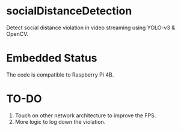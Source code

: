 # socialDistanceDetection
Detect social distance violation in video streaming using YOLO-v3 & OpenCV.


# Embedded Status
The code is compatible to Raspberry Pi 4B.


# TO-DO
1. Touch on other network architecture to improve the FPS.
2. More logic to log down the violation.

